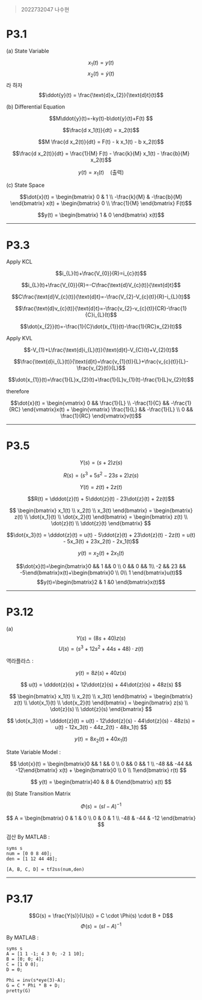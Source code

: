 > 2022732047 나수현

# P3.1

(a) State Variable


$$x_{1}(t) = y(t)$$
$$x_{2}(t) = \dot{y}(t)$$  라 하자
$$\ddot{y}(t) = \frac{\text{d}x_{2}}{\text{d}t}(t)$$


(b) Differential Equation


$$M\ddot{y}(t)=-ky(t)-b\dot{y}(t)+F(t) $$  

$$\frac{d x_1(t)}{dt} = x_2(t)$$

$$M \frac{d x_2(t)}{dt} = F(t) - k x_1(t) - b x_2(t)$$

$$\frac{d x_2(t)}{dt} = \frac{1}{M} F(t) - \frac{k}{M} x_1(t) - \frac{b}{M} x_2(t)$$

$$y(t) = x_1(t) \quad \text{(출력)}$$


(c) State Space

$$\dot{x}(t) =
\begin{bmatrix}
0 & 1 \\
-\frac{k}{M} & -\frac{b}{M}
\end{bmatrix} x(t) +
\begin{bmatrix}
0 \\
\frac{1}{M}
\end{bmatrix} F(t)$$

$$y(t) =
\begin{bmatrix}
1 & 0
\end{bmatrix} x(t)$$


----
# P3.3

Apply KCL  


$$i_{L}(t)+\frac{V_{0}}{R}=i_{c}(t)$$


$$i_{L}(t)+\frac{V_{0}}{R}=-C\frac{\text{d}V_{c}(t)}{\text{d}t}$$


$$C\frac{\text{d}V_{c}(t)}{\text{d}t}=-\frac{V_{2}-V_{c}(t)}{R}-i_{L}(t)$$


$$\frac{\text{d}v_{c}(t)}{\text{d}t}=-\frac{v_{2}-v_{c}(t)}{CR}-\frac{1}{C}i_{L}(t)$$


$$\dot{x_{2}}(t)=-\frac{1}{C}\dot{x_{1}}(t)-\frac{1}{RC}x_{2}(t)$$


Apply KVL


$$-V_{1}+L\frac{\text{d}i_{L}(t)}{\text{d}t}-V_{C}(t)+V_{2}(t)$$


$$\frac{\text{d}i_{L}(t)}{\text{d}t}=\frac{v_{1}(t)}{L}+\frac{v_{c}(t)}{L}-\frac{v_{2}(t)}{L}$$


$$\dot{x_{1}}(t)=\frac{1}{L}x_{2}(t)+\frac{1}{L}v_{1}(t)-\frac{1}{L}v_{2}(t)$$


therefore


$$\dot{x}(t) = \begin{vmatrix} 0 && \frac{1}{L} \\
-\frac{1}{C} && -\frac{1}{RC} \end{vmatrix}x(t) + \begin{vmatrix} \frac{1}{L} && -\frac{1}{L} \\
0 && \frac{1}{RC} \end{vmatrix}v(t)$$


---
# P3.5


$$Y(s) = (s+2) z(s)$$

$$R(s) = (s^3 + 5s^2 - 23s + 2) z(s)$$

$$Y(t) = \dot{z}(t) + 2z(t)$$

$$R(t) = \dddot{z}(t) + 5\ddot{z}(t) - 23\dot{z}(t) + 2z(t)$$

$$
\begin{bmatrix}
x_1(t) \\
x_2(t) \\
x_3(t)
\end{bmatrix} =
\begin{bmatrix}
z(t) \\
\dot{x_1}(t) \\
\dot{x_2}(t)
\end{bmatrix} =
\begin{bmatrix}
z(t) \\
\dot{z}(t) \\
\ddot{z}(t)
\end{bmatrix}
$$

$$\dot{x_3}(t) = \dddot{z}(t) = u(t) - 5\ddot{z}(t) + 23\dot{z}(t) - 2z(t) = u(t) - 5x_3(t) + 23x_2(t) - 2x_1(t)$$

$$y(t) = x_2(t) + 2x_1(t)$$

$$\dot{x}(t)=\begin{bmatrix}0 && 1 && 0  \\
0 && 0 && 1\\
-2 && 23 && -5\end{bmatrix}x(t)+\begin{bmatrix}0 \\
0\\
1 \end{bmatrix}u(t)$$
$$y(t)=\begin{bmatrix}2 & 1 &0 \end{bmatrix}x(t)$$


--------
# P3.12

(a)
$$Y(s)=(8s+40)z(s)$$
$$U(s) = (s^3 + 12s^2 + 44s + 48) \cdot z(t)$$

역라플라스 :  

$$
y(t) = 8\dot{z}(s) + 40z(s)
$$

$$
u(t) = \dddot{z}(s) + 12\ddot{z}(s) + 44\dot{z}(s) + 48z(s)
$$

$$
\begin{bmatrix}
x_1(t) \\
x_2(t) \\
x_3(t)
\end{bmatrix} =
\begin{bmatrix}
z(t) \\
\dot{x_1}(t) \\
\dot{x_2}(t)
\end{bmatrix} =
\begin{bmatrix}
z(s) \\
\dot{z}(s) \\
\ddot{z}(s)
\end{bmatrix}
$$

$$
\dot{x_3}(t) = \dddot{z}(t) = u(t) - 12\ddot{z}(s) - 44\dot{z}(s) - 48z(s) = u(t) - 12x_3(t) - 44z_2(t) - 48x_1(t)
$$

$$
y(t) = 8x_2(t) + 40x_1(t)
$$  

State Variable Model :  

$$
\dot{x}(t) = \begin{bmatrix}0 && 1 && 0 \\
0 && 0 && 1 \\
-48 && -44 && -12\end{bmatrix} x(t) + \begin{bmatrix}0 \\
0 \\
1\end{bmatrix} r(t)
$$

$$
y(t) = \begin{bmatrix}40 & 8 & 0\end{bmatrix} x(t)
$$

(b) State Transition Matrix

$$
\Phi(s) = (sI - A)^{-1}
$$

$$
A = \begin{bmatrix} 0 & 1 & 0 \\ 0 & 0 & 1 \\ -48 & -44 & -12 \end{bmatrix}
$$

검산 By MATLAB :  


```
syms s
num = [0 0 8 40];
den = [1 12 44 48];

[A, B, C, D] = tf2ss(num,den)
```

---------------
# P3.17
$$G(s) = \frac{Y(s)}{U(s)} = C \cdot \Phi(s) \cdot B + D$$
$$\Phi(s) = (sI - A)^{-1}$$

By MATLAB :  


```
syms s
A = [1 1 -1; 4 3 0; -2 1 10];
B = [0; 0; 4];
C = [1 0 0];
D = 0;

Phi = inv(s*eye(3)-A);
G = C * Phi * B + D;
pretty(G)
```
